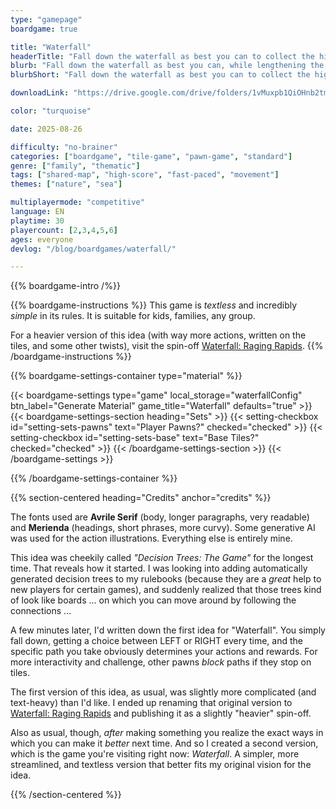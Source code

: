 ```yaml
---
type: "gamepage"
boardgame: true

title: "Waterfall"
headerTitle: "Fall down the waterfall as best you can to collect the highest-scoring gemstones along the way."
blurb: "Fall down the waterfall as best you can, while lengthening the waterfall as you play, to collect the highest-scoring gemstones along the way."
blurbShort: "Fall down the waterfall as best you can to collect the highest-scoring gemstones along the way."

downloadLink: "https://drive.google.com/drive/folders/1vMuxpb1QiOHnb2tmGOcu50q0xkyRcE9i"

color: "turquoise"

date: 2025-08-26

difficulty: "no-brainer"
categories: ["boardgame", "tile-game", "pawn-game", "standard"]
genre: ["family", "thematic"]
tags: ["shared-map", "high-score", "fast-paced", "movement"]
themes: ["nature", "sea"]

multiplayermode: "competitive"
language: EN
playtime: 30
playercount: [2,3,4,5,6]
ages: everyone
devlog: "/blog/boardgames/waterfall/"

---
```


{{% boardgame-intro /%}}

{{% boardgame-instructions %}}
This game is _textless_ and incredibly _simple_ in its rules. It is suitable for kids, families, any group. 

For a heavier version of this idea (with way more actions, written on the tiles, and some other twists), visit the spin-off [Waterfall: Raging Rapids](/waterfall-raging-rapids/). 
{{% /boardgame-instructions %}}

{{% boardgame-settings-container type="material" %}}

{{< boardgame-settings type="game" local_storage="waterfallConfig" btn_label="Generate Material" game_title="Waterfall" defaults="true" >}}
  {{< boardgame-settings-section heading="Sets" >}}
    {{< setting-checkbox id="setting-sets-pawns" text="Player Pawns?" checked="checked" >}}
    {{< setting-checkbox id="setting-sets-base" text="Base Tiles?" checked="checked" >}}
  {{< /boardgame-settings-section >}}
{{< /boardgame-settings >}}

{{% /boardgame-settings-container %}}

{{% section-centered heading="Credits" anchor="credits" %}}

The fonts used are **Avrile Serif** (body, longer paragraphs, very readable) and **Merienda** (headings, short phrases, more curvy). Some generative AI was used for the action illustrations. Everything else is entirely mine.

This idea was cheekily called _"Decision Trees: The Game"_ for the longest time. That reveals how it started. I was looking into adding automatically generated decision trees to my rulebooks (because they are a _great_ help to new players for certain games), and suddenly realized that those trees kind of look like boards ... on which you can move around by following the connections ...

A few minutes later, I'd written down the first idea for "Waterfall". You simply fall down, getting a choice between LEFT or RIGHT every time, and the specific path you take obviously determines your actions and rewards. For more interactivity and challenge, other pawns _block_ paths if they stop on tiles.

The first version of this idea, as usual, was slightly more complicated (and text-heavy) than I'd like. I ended up renaming that original version to [Waterfall: Raging Rapids](/waterfall-raging-rapids/) and publishing it as a slightly "heavier" spin-off.

Also as usual, though, _after_ making something you realize the exact ways in which you can make it _better_ next time. And so I created a second version, which is the game you're visiting right now: _Waterfall_. A simpler, more streamlined, and textless version that better fits my original vision for the idea.

{{% /section-centered %}}